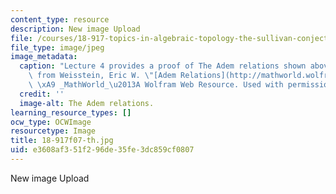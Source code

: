 ```yaml
---
content_type: resource
description: New image Upload
file: /courses/18-917-topics-in-algebraic-topology-the-sullivan-conjecture-fall-2007/e3608af351f296de35fe3dc859cf0807_18-917f07-th.jpg
file_type: image/jpeg
image_metadata:
  caption: "Lecture 4 provides a proof of The Adem relations shown above. (Image adapted\
    \ from Weisstein, Eric W. \"[Adem Relations](http://mathworld.wolfram.com/AdemRelations.html).\"\
    \ \xA9 _MathWorld_\u2013A Wolfram Web Resource. Used with permission.)"
  credit: ''
  image-alt: The Adem relations.
learning_resource_types: []
ocw_type: OCWImage
resourcetype: Image
title: 18-917f07-th.jpg
uid: e3608af3-51f2-96de-35fe-3dc859cf0807
---
```

New image Upload


